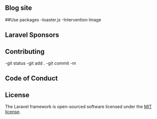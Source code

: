 
## Blog site


##Use packages
-toaster.js
-Intervention Image


## Laravel Sponsors



## Contributing
-git status
-git add .
-git commit -m
## Code of Conduct


## License

The Laravel framework is open-sourced software licensed under the [MIT license](https://opensource.org/licenses/MIT).
